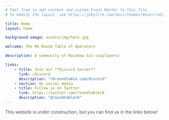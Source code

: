 ```yaml
---
# Feel free to add content and custom Front Matter to this file.
# To modify the layout, see https://jekyllrb.com/docs/themes/#overriding-theme-defaults

title: Home
layout: home

background-image: assets/img/hero.jpg

welcome: The R6 Round Table of Operators

description: A community of Rainbow Six cosplayers!

links:
    - title: Join our **Discord Server**
      link: /discord
      description: "r6roundtable.com/discord"
    - section: On social media
    - title: Follow us on Twitter
      link: https://twitter.com/roundtabler6
      description: "@roundtabler6"
---
```


<div style="opacity: 0.75;">This website is under construction, but you can find us in the links below!</div>
